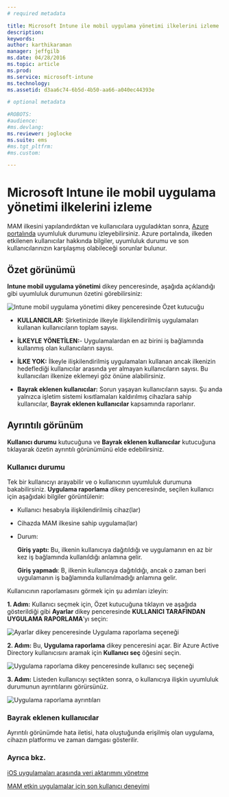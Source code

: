 ```yaml
---
# required metadata

title: Microsoft Intune ile mobil uygulama yönetimi ilkelerini izleme | Microsoft Intune
description:
keywords:
author: karthikaraman
manager: jeffgilb
ms.date: 04/28/2016
ms.topic: article
ms.prod:
ms.service: microsoft-intune
ms.technology:
ms.assetid: d3aa6c74-6b5d-4b50-aa66-a040ec44393e

# optional metadata

#ROBOTS:
#audience:
#ms.devlang:
ms.reviewer: joglocke
ms.suite: ems
#ms.tgt_pltfrm:
#ms.custom:

---
```


# Microsoft Intune ile mobil uygulama yönetimi ilkelerini izleme
MAM ilkesini yapılandırdıktan ve kullanıcılara uyguladıktan sonra, [Azure portalında](https://portal.azure.com) uyumluluk durumunu izleyebilirsiniz. Azure portalında, ilkeden etkilenen kullanıcılar hakkında bilgiler, uyumluluk durumu ve son kullanıcılarınızın karşılaşmış olabileceği sorunlar bulunur.
## Özet görünümü
**Intune mobil uygulama yönetimi** dikey penceresinde, aşağıda açıklandığı gibi uyumluluk durumunun özetini görebilirsiniz:


![Intune mobil uygulama yönetimi dikey penceresinde Özet kutucuğu](../media/mam-azure-portal-user-status-summary.png)

-   **KULLANICILAR:** Şirketinizde ilkeyle ilişkilendirilmiş uygulamaları kullanan kullanıcıların toplam sayısı.

-   **İLKEYLE YÖNETİLEN:**- Uygulamalardan en az birini iş bağlamında kullanmış olan kullanıcıların sayısı.

-   **İLKE YOK:** İlkeyle ilişkilendirilmiş uygulamaları kullanan ancak ilkenizin hedeflediği kullanıcılar arasında yer almayan kullanıcıların sayısı.  Bu kullanıcıları ilkenize eklemeyi göz önüne alabilirsiniz.

- **Bayrak eklenen kullanıcılar:** Sorun yaşayan kullanıcıların sayısı. Şu anda yalnızca işletim sistemi kısıtlamaları kaldırılmış cihazlara sahip kullanıcılar, **Bayrak eklenen kullanıcılar** kapsamında raporlanır.


## Ayrıntılı görünüm
**Kullanıcı durumu** kutucuğuna ve **Bayrak eklenen kullanıcılar** kutucuğuna tıklayarak özetin ayrıntılı görünümünü elde edebilirsiniz.

### Kullanıcı durumu
Tek bir kullanıcıyı arayabilir ve o kullanıcının uyumluluk durumuna bakabilirsiniz. **Uygulama raporlama** dikey penceresinde, seçilen kullanıcı için aşağıdaki bilgiler görüntülenir:
- Kullanıcı hesabıyla ilişkilendirilmiş cihaz(lar)
- Cihazda MAM ilkesine sahip uygulama(lar)
- Durum:

  **Giriş yaptı:** Bu, ilkenin kullanıcıya dağıtıldığı ve uygulamanın en az bir kez iş bağlamında kullanıldığı anlamına gelir.

  **Giriş yapmadı**: B, ilkenin kullanıcıya dağıtıldığı, ancak o zaman beri uygulamanın iş bağlamında kullanılmadığı anlamına gelir.

Kullanıcının raporlamasını görmek için şu adımları izleyin:

**1. Adım:**  Kullanıcı seçmek için, Özet kutucuğuna tıklayın ve aşağıda gösterildiği gibi **Ayarlar** dikey penceresinde **KULLANICI TARAFINDAN UYGULAMA RAPORLAMA**’yı seçin:

![Ayarlar dikey penceresinde Uygulama raporlama seçeneği](../media/mam-azure-portal-app-reporting-by-user-settings-blade.png)

**2. Adım:** Bu, **Uygulama raporlama** dikey penceresini açar. Bir Azure Active Directory kullanıcısını aramak için **Kullanıcı seç** öğesini seçin.

![Uygulama raporlama dikey penceresinde kullanıcı seç seçeneği](../media/mam-azure-portal-app-reporting-select-user.png)

**3. Adım:** Listeden kullanıcıyı seçtikten sonra, o kullanıcıya ilişkin uyumluluk durumunun ayrıntılarını görürsünüz.

![Uygulama raporlama ayrıntıları](../media/mam-azure-portal-app-reporting-by-user.png)
### Bayrak eklenen kullanıcılar
Ayrıntılı görünümde hata iletisi, hata oluştuğunda erişilmiş olan uygulama, cihazın platformu ve zaman damgası gösterilir.  

### Ayrıca bkz.
[iOS uygulamaları arasında veri aktarımını yönetme](manage-data-transfer-between-ios-apps-with-microsoft-intune.md)

[MAM etkin uygulamalar için son kullanıcı deneyimi](end-user-experience-for-mam-enabled-apps-with-microsoft-intune.md)


<!--HONumber=Jun16_HO2-->


